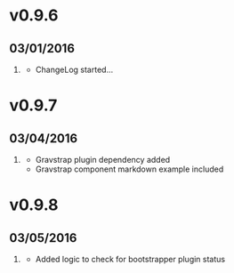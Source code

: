 # v0.9.6
## 03/01/2016

1. [](#new)
    * ChangeLog started...

# v0.9.7
## 03/04/2016

1. [](#new)
    * Gravstrap plugin dependency added
    * Gravstrap component markdown example included

# v0.9.8
## 03/05/2016

1. [](#new)
    * Added logic to check for bootstrapper plugin status
